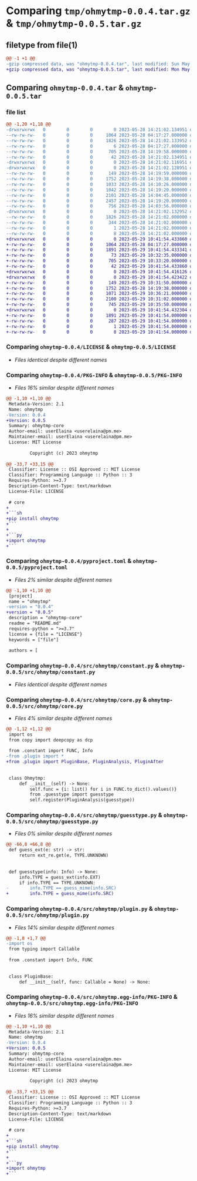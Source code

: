 # Comparing `tmp/ohmytmp-0.0.4.tar.gz` & `tmp/ohmytmp-0.0.5.tar.gz`

## filetype from file(1)

```diff
@@ -1 +1 @@
-gzip compressed data, was "ohmytmp-0.0.4.tar", last modified: Sun May 28 14:21:02 2023, max compression
+gzip compressed data, was "ohmytmp-0.0.5.tar", last modified: Mon May 29 10:41:54 2023, max compression
```

## Comparing `ohmytmp-0.0.4.tar` & `ohmytmp-0.0.5.tar`

### file list

```diff
@@ -1,20 +1,18 @@
-drwxrwxrwx   0        0        0        0 2023-05-28 14:21:02.134951 ohmytmp-0.0.4/
--rw-rw-rw-   0        0        0     1064 2023-05-28 04:17:27.000000 ohmytmp-0.0.4/LICENSE
--rw-rw-rw-   0        0        0     1826 2023-05-28 14:21:02.133952 ohmytmp-0.0.4/PKG-INFO
--rw-rw-rw-   0        0        0        6 2023-05-28 04:17:27.000000 ohmytmp-0.0.4/README.md
--rw-rw-rw-   0        0        0      705 2023-05-28 14:19:58.000000 ohmytmp-0.0.4/pyproject.toml
--rw-rw-rw-   0        0        0       42 2023-05-28 14:21:02.134951 ohmytmp-0.0.4/setup.cfg
-drwxrwxrwx   0        0        0        0 2023-05-28 14:21:02.116951 ohmytmp-0.0.4/src/
-drwxrwxrwx   0        0        0        0 2023-05-28 14:21:02.128951 ohmytmp-0.0.4/src/ohmytmp/
--rw-rw-rw-   0        0        0      149 2023-05-28 14:19:59.000000 ohmytmp-0.0.4/src/ohmytmp/__init__.py
--rw-rw-rw-   0        0        0     1752 2023-05-28 14:19:38.000000 ohmytmp-0.0.4/src/ohmytmp/constant.py
--rw-rw-rw-   0        0        0     1033 2023-05-28 14:10:26.000000 ohmytmp-0.0.4/src/ohmytmp/core.py
--rw-rw-rw-   0        0        0     1042 2023-05-28 14:19:20.000000 ohmytmp-0.0.4/src/ohmytmp/destination.py
--rw-rw-rw-   0        0        0     2101 2023-05-28 14:04:45.000000 ohmytmp-0.0.4/src/ohmytmp/guesstype.py
--rw-rw-rw-   0        0        0     2457 2023-05-28 14:19:20.000000 ohmytmp-0.0.4/src/ohmytmp/initialization.py
--rw-rw-rw-   0        0        0      756 2023-05-28 14:03:56.000000 ohmytmp-0.0.4/src/ohmytmp/plugin.py
-drwxrwxrwx   0        0        0        0 2023-05-28 14:21:02.132952 ohmytmp-0.0.4/src/ohmytmp.egg-info/
--rw-rw-rw-   0        0        0     1826 2023-05-28 14:21:02.000000 ohmytmp-0.0.4/src/ohmytmp.egg-info/PKG-INFO
--rw-rw-rw-   0        0        0      344 2023-05-28 14:21:02.000000 ohmytmp-0.0.4/src/ohmytmp.egg-info/SOURCES.txt
--rw-rw-rw-   0        0        0        1 2023-05-28 14:21:02.000000 ohmytmp-0.0.4/src/ohmytmp.egg-info/dependency_links.txt
--rw-rw-rw-   0        0        0        8 2023-05-28 14:21:02.000000 ohmytmp-0.0.4/src/ohmytmp.egg-info/top_level.txt
+drwxrwxrwx   0        0        0        0 2023-05-29 10:41:54.433860 ohmytmp-0.0.5/
+-rw-rw-rw-   0        0        0     1064 2023-05-28 04:17:27.000000 ohmytmp-0.0.5/LICENSE
+-rw-rw-rw-   0        0        0     1891 2023-05-29 10:41:54.433341 ohmytmp-0.0.5/PKG-INFO
+-rw-rw-rw-   0        0        0       73 2023-05-29 10:32:35.000000 ohmytmp-0.0.5/README.md
+-rw-rw-rw-   0        0        0      705 2023-05-29 10:33:20.000000 ohmytmp-0.0.5/pyproject.toml
+-rw-rw-rw-   0        0        0       42 2023-05-29 10:41:54.433860 ohmytmp-0.0.5/setup.cfg
+drwxrwxrwx   0        0        0        0 2023-05-29 10:41:54.416126 ohmytmp-0.0.5/src/
+drwxrwxrwx   0        0        0        0 2023-05-29 10:41:54.423422 ohmytmp-0.0.5/src/ohmytmp/
+-rw-rw-rw-   0        0        0      149 2023-05-29 10:31:50.000000 ohmytmp-0.0.5/src/ohmytmp/__init__.py
+-rw-rw-rw-   0        0        0     1752 2023-05-28 14:19:38.000000 ohmytmp-0.0.5/src/ohmytmp/constant.py
+-rw-rw-rw-   0        0        0     1071 2023-05-29 10:36:21.000000 ohmytmp-0.0.5/src/ohmytmp/core.py
+-rw-rw-rw-   0        0        0     2100 2023-05-29 10:31:02.000000 ohmytmp-0.0.5/src/ohmytmp/guesstype.py
+-rw-rw-rw-   0        0        0      745 2023-05-29 10:35:50.000000 ohmytmp-0.0.5/src/ohmytmp/plugin.py
+drwxrwxrwx   0        0        0        0 2023-05-29 10:41:54.432304 ohmytmp-0.0.5/src/ohmytmp.egg-info/
+-rw-rw-rw-   0        0        0     1891 2023-05-29 10:41:54.000000 ohmytmp-0.0.5/src/ohmytmp.egg-info/PKG-INFO
+-rw-rw-rw-   0        0        0      287 2023-05-29 10:41:54.000000 ohmytmp-0.0.5/src/ohmytmp.egg-info/SOURCES.txt
+-rw-rw-rw-   0        0        0        1 2023-05-29 10:41:54.000000 ohmytmp-0.0.5/src/ohmytmp.egg-info/dependency_links.txt
+-rw-rw-rw-   0        0        0        8 2023-05-29 10:41:54.000000 ohmytmp-0.0.5/src/ohmytmp.egg-info/top_level.txt
```

### Comparing `ohmytmp-0.0.4/LICENSE` & `ohmytmp-0.0.5/LICENSE`

 * *Files identical despite different names*

### Comparing `ohmytmp-0.0.4/PKG-INFO` & `ohmytmp-0.0.5/PKG-INFO`

 * *Files 16% similar despite different names*

```diff
@@ -1,10 +1,10 @@
 Metadata-Version: 2.1
 Name: ohmytmp
-Version: 0.0.4
+Version: 0.0.5
 Summary: ohmytmp-core
 Author-email: userElaina <userelaina@pm.me>
 Maintainer-email: userElaina <userelaina@pm.me>
 License: MIT License
         
         Copyright (c) 2023 ohmytmp
         
@@ -33,7 +33,15 @@
 Classifier: License :: OSI Approved :: MIT License
 Classifier: Programming Language :: Python :: 3
 Requires-Python: >=3.7
 Description-Content-Type: text/markdown
 License-File: LICENSE
 
 # core
+
+```sh
+pip install ohmytmp
+```
+
+```py
+import ohmytmp
+```
```

### Comparing `ohmytmp-0.0.4/pyproject.toml` & `ohmytmp-0.0.5/pyproject.toml`

 * *Files 2% similar despite different names*

```diff
@@ -1,10 +1,10 @@
 [project]
 name = "ohmytmp"
-version = "0.0.4"
+version = "0.0.5"
 description = "ohmytmp-core"
 readme = "README.md"
 requires-python = ">=3.7"
 license = {file = "LICENSE"}
 keywords = ["file"]
 
 authors = [
```

### Comparing `ohmytmp-0.0.4/src/ohmytmp/constant.py` & `ohmytmp-0.0.5/src/ohmytmp/constant.py`

 * *Files identical despite different names*

### Comparing `ohmytmp-0.0.4/src/ohmytmp/core.py` & `ohmytmp-0.0.5/src/ohmytmp/core.py`

 * *Files 4% similar despite different names*

```diff
@@ -1,12 +1,12 @@
 import os
 from copy import deepcopy as dcp
 
 from .constant import FUNC, Info
-from .plugin import *
+from .plugin import PluginBase, PluginAnalysis, PluginAfter
 
 
 class Ohmytmp:
     def __init__(self) -> None:
         self.func = {i: list() for i in FUNC.to_dict().values()}
         from .guesstype import guesstype
         self.register(PluginAnalysis(guesstype))
```

### Comparing `ohmytmp-0.0.4/src/ohmytmp/guesstype.py` & `ohmytmp-0.0.5/src/ohmytmp/guesstype.py`

 * *Files 0% similar despite different names*

```diff
@@ -66,8 +66,8 @@
 def guess_ext(e: str) -> str:
     return ext_re.get(e, TYPE.UNKNOWN)
 
 
 def guesstype(info: Info) -> None:
     info.TYPE = guess_ext(info.EXT)
     if info.TYPE == TYPE.UNKNOWN:
-        info.TYPE == guess_mime(info.SRC)
+        info.TYPE = guess_mime(info.SRC)
```

### Comparing `ohmytmp-0.0.4/src/ohmytmp/plugin.py` & `ohmytmp-0.0.5/src/ohmytmp/plugin.py`

 * *Files 14% similar despite different names*

```diff
@@ -1,8 +1,7 @@
-import os
 from typing import Callable
 
 from .constant import Info, FUNC
 
 
 class PluginBase:
     def __init__(self, func: Callable = None) -> None:
```

### Comparing `ohmytmp-0.0.4/src/ohmytmp.egg-info/PKG-INFO` & `ohmytmp-0.0.5/src/ohmytmp.egg-info/PKG-INFO`

 * *Files 16% similar despite different names*

```diff
@@ -1,10 +1,10 @@
 Metadata-Version: 2.1
 Name: ohmytmp
-Version: 0.0.4
+Version: 0.0.5
 Summary: ohmytmp-core
 Author-email: userElaina <userelaina@pm.me>
 Maintainer-email: userElaina <userelaina@pm.me>
 License: MIT License
         
         Copyright (c) 2023 ohmytmp
         
@@ -33,7 +33,15 @@
 Classifier: License :: OSI Approved :: MIT License
 Classifier: Programming Language :: Python :: 3
 Requires-Python: >=3.7
 Description-Content-Type: text/markdown
 License-File: LICENSE
 
 # core
+
+```sh
+pip install ohmytmp
+```
+
+```py
+import ohmytmp
+```
```

